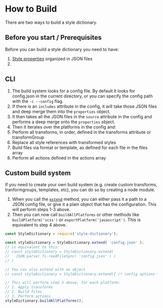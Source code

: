 # How to Build


There are two ways to build a style dictionary.

## Before you start / Prerequisites

Before you can build a style dictionary you need to have:
1. [Style properties](properties) organized in JSON files
1.

## CLI

1. The build system looks for a config file. By default it looks for config.json in the current directory, or you can specify the config path with the `-c --config` flag.
1. If there is an `includes` attribute in the config, it will take those JSON files and deep merge them into the `properties` object.
1. It then takes all the JSON files in the `source` attribute in the config and performs a deep merge onto the `properties` object.
1. Then it iterates over the platforms in the config and:
  1. Perform all transforms, in order, defined in the transforms attribute or transformGroup
  1. Replace all style references with transformed styles
  1. Build files via format or template, as defined for each file in the files array
  1. Perform all actions defined in the actions array


## Custom build system

If you need to create your own build system (e.g. create custom transforms, tranformgroups, templates, etc), you can do so by creating a node module.

1. When you call the [`extend`](api.md#extend) method, you can either pass it a path to a JSON config file, or give it a plain object that has the configuration. This will perform steps 1-3 above.
1. Then you can now call `buildAllPlatforms` or other methods like `buildPlatform('scss')` or `exportPlatform('javascript')`. This is equivalent to step 4 above.

```javascript
const StyleDictionary = require('style-dictionary');

const styleDictionary = StyleDictionary.extend( 'config.json' );
// is equivalent to this:
// const styleDictionary = StyleDictionary.extend(
//   JSON.parse( fs.readFileSync( 'config.json' ) )
// )

// You can also extend with an object
// const styleDictionary = StyleDictionary.extend({ /* config options */ });

// This will perform step 3 above, for each platform:
// 1. Apply transforms
// 2. Build files
// 3. Perform actions
styleDictionary.buildAllPlatforms();
```
